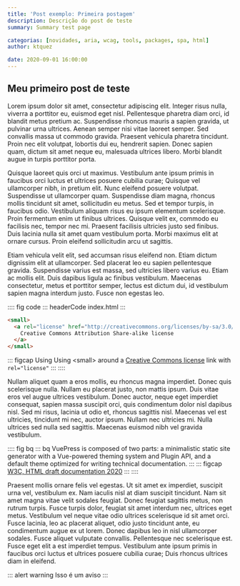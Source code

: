 ```yaml
---
title: 'Post exemplo: Primeira postagem'
description: Descrição do post de teste
summary: Summary test page

categorias: [novidades, aria, wcag, tools, packages, spa, html]
author: ktquez

date: 2020-09-01 16:00:00
---
```


## Meu primeiro post de teste

Lorem ipsum dolor sit amet, consectetur adipiscing elit. Integer risus nulla, viverra a porttitor eu, euismod eget nisl. Pellentesque pharetra diam orci, id blandit metus pretium ac. Suspendisse rhoncus mauris a sapien gravida, ut pulvinar urna ultrices. Aenean semper nisi vitae laoreet semper. Sed convallis massa ut commodo gravida. Praesent vehicula pharetra tincidunt. Proin nec elit volutpat, lobortis dui eu, hendrerit sapien. Donec sapien quam, dictum sit amet neque eu, malesuada ultrices libero. Morbi blandit augue in turpis porttitor porta.

Quisque laoreet quis orci ut maximus. Vestibulum ante ipsum primis in faucibus orci luctus et ultrices posuere cubilia curae; Quisque vel ullamcorper nibh, in pretium elit. Nunc eleifend posuere volutpat. Suspendisse ut ullamcorper quam. Suspendisse diam magna, rhoncus mollis tincidunt sit amet, sollicitudin eu metus. Sed et tempor turpis, in faucibus odio. Vestibulum aliquam risus eu ipsum elementum scelerisque. Proin fermentum enim ut finibus ultrices. Quisque velit ex, commodo eu facilisis nec, tempor nec mi. Praesent facilisis ultricies justo sed finibus. Duis lacinia nulla sit amet quam vestibulum porta. Morbi maximus elit at ornare cursus. Proin eleifend sollicitudin arcu ut sagittis.

Etiam vehicula velit elit, sed accumsan risus eleifend non. Etiam dictum dignissim elit at ullamcorper. Sed placerat leo eu sapien pellentesque gravida. Suspendisse varius est massa, sed ultricies libero varius eu. Etiam ac mollis elit. Duis dapibus ligula ac finibus vestibulum. Maecenas consectetur, metus et porttitor semper, lectus est dictum dui, id vestibulum sapien magna interdum justo. Fusce non egestas leo.

:::: fig code
::: headerCode
index.html
:::
```html
<small>
  <a rel="license" href="http://creativecommons.org/licenses/by-sa/3.0/">
    Creative Commons Attribution Share-alike license
  </a>
</small>
```
::: figcap
Using Using &lt;small&gt; around a [Creative Commons license](http://creativecommons.org/choose/) link with `rel="license"`
:::
::::

Nullam aliquet quam a eros mollis, eu rhoncus magna imperdiet. Donec quis scelerisque nulla. Nullam eu placerat justo, non mattis ipsum. Duis vitae eros vel augue ultrices vestibulum. Donec auctor, neque eget imperdiet consequat, sapien massa suscipit orci, quis condimentum dolor nisl dapibus nisl. Sed mi risus, lacinia ut odio et, rhoncus sagittis nisl. Maecenas vel est ultricies, tincidunt mi nec, auctor ipsum. Nullam nec ultricies mi. Nulla ultrices sed nulla sed sagittis. Maecenas euismod nibh vel gravida vestibulum.

:::: fig bq
::: bq
VuePress is composed of two parts: a minimalistic static site generator with a Vue-powered theming system and Plugin API, and a default theme optimized for writing technical documentation.
:::
::: figcap
[W3C, HTML draft documentation 2020](https://google.com)
:::
::::

Praesent mollis ornare felis vel egestas. Ut sit amet ex imperdiet, suscipit urna vel, vestibulum ex. Nam iaculis nisl at diam suscipit tincidunt. Nam sit amet magna vitae velit sodales feugiat. Donec feugiat sagittis metus, non rutrum turpis. Fusce turpis dolor, feugiat sit amet interdum nec, ultrices eget metus. Vestibulum vel neque vitae odio ultrices scelerisque id sit amet orci. Fusce lacinia, leo ac placerat aliquet, odio justo tincidunt ante, eu condimentum augue ex ut lorem. Donec dapibus leo in nisl ullamcorper sodales. Fusce aliquet vulputate convallis. Pellentesque nec scelerisque est. Fusce eget elit a est imperdiet tempus. Vestibulum ante ipsum primis in faucibus orci luctus et ultrices posuere cubilia curae; Duis rhoncus ultrices diam in eleifend.

::: alert warning
Isso é um aviso
:::